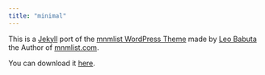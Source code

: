 ```yaml
---
title: "minimal"
---
```

This is a [Jekyll] port of the [mnmlist WordPress Theme] made by [Leo Babuta] the Author of [mnmlist.com].

You can download it [here].

[Jekyll]: https://jekyllrb.com/
[mnmlist WordPress Theme]: http://mnmlist.com/theme/
[Leo Babuta]: http://leobabauta.com/
[mnmlist.com]: http://mnmlist.com/
[here]: https://github.com/bernikr/mnmlist-theme
